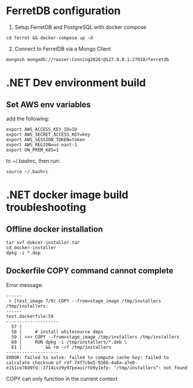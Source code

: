 # FerretDB configuration
1. Setup FerretDB and PostgreSQL with docker compose
```
cd ferret && docker-compose up -d
```
2. Connect to FerretDB via a Mongo Client
```
mongosh mongodb://rwuser:Conning2026!@127.0.0.1:27018/ferretdb
```

# .NET Dev environment build
## Set AWS env variables 
add the following:
```
export AWS_ACCESS_KEY_ID=ID
export AWS_SECRET_ACCESS_KEY=key
export AWS_SESSION_TOKEN=token
export AWS_REGION=us-east-1
export ON_PREM_K8S=1
```
to ~/.bashrc, then run:
```
source ~/.bashrc
```

# .NET docker image build troubleshooting
## Offline docker installation
```
tar xvf dokcer-installer.tar
cd docker-installer
dpkg -i *.dep
```
## Dockerfile COPY command cannot complete
Error message:
```
------
 > [test_image 7/9] COPY --from=stage_image /tmp/installers /tmp/installers:
------
test.dockerfile:59
--------------------
  57 |     
  58 |     # install whitesource deps
  59 | >>> COPY --from=stage_image /tmp/installers /tmp/installers
  60 |     RUN dpkg -i /tmp/installers/*.deb \
  61 |         && rm -rf /tmp/installers
--------------------
ERROR: failed to solve: failed to compute cache key: failed to calculate checksum of ref 74f7cbe5-916b-4a8a-a7e0-e151ce78d9fd::3714ivz9y97peauirtb9y1efp: "/tmp/installers": not found
```

COPY can only function in the current context